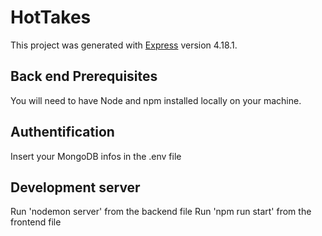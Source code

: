 # HotTakes

This project was generated with [Express](https://expressjs.com/fr/) version 4.18.1.

## Back end Prerequisites

You will need to have Node and npm installed locally on your machine.

## Authentification

Insert your MongoDB infos in the .env file

## Development server

Run 'nodemon server' from the backend file
Run 'npm run start' from the frontend file


